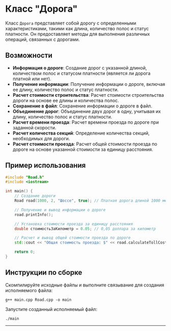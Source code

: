 # Класс "Дорога"

Класс `Дорога` представляет собой дорогу с определенными характеристиками, такими как длина, количество полос и статус платности. Он предоставляет методы для выполнения различных операций, связанных с дорогами.

## Возможности

- **Информация о дороге**: Создание дорог с указанной длиной, количеством полос и статусом платности (является ли дорога платной или нет).
- **Получение информации**: Получение информации о дороге, включая ее длину, количество полос и статус платности.
- **Расчет стоимости строительства**: Расчет стоимости строительства дороги на основе ее длины и количества полос.
- **Сохранение в файл**: Сохранение информации о дороге в файл.
- **Объединение дорог**: Объединение двух дорог в одну, учитывая их длину, количество полос и статус платности.
- **Расчет времени проезда**: Расчет времени проезда по дороге при заданной скорости.
- **Расчет количества секций**: Определение количества секций, необходимых для дороги.
- **Расчет стоимости проезда**: Расчет общей стоимости проезда по дороге на основе указанной стоимости за единицу расстояния.

## Пример использования

```cpp
#include "Road.h"
#include <iostream>

int main() {
    // Создание дороги
    Road road(1000, 2, "Шоссе", true); // Платная дорога длиной 1000 метров с 2 полосами

    // Получение и вывод информации о дороге
    road.printInfo();

    // Установка стоимости проезда за единицу расстояния
    double стоимостьЗаКилометр = 0.05; // 0,05 доллара за километр

    // Расчет и вывод общей стоимости проезда по дороге
    std::cout << "Общая стоимость проезда: $" << road.calculateTollCost(стоимостьЗаКилометр) << std::endl;

    return 0;
}
```

## Инструкции по сборке

Скомпилируйте исходные файлы и выполните связывание для создания исполняемого файла:

```
g++ main.cpp Road.cpp -o main
```

Запустите созданный исполняемый файл:

```
./main
```

---
